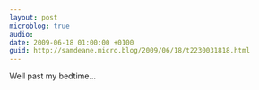 ```yaml
---
layout: post
microblog: true
audio: 
date: 2009-06-18 01:00:00 +0100
guid: http://samdeane.micro.blog/2009/06/18/t2230031818.html
---
```

Well past my bedtime...

